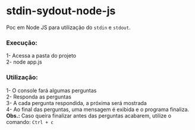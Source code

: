 # stdin-sydout-node-js

Poc em Node JS para utilização do `stdin` e `stdout`.  

### Execução:  
  
1- Acessa a pasta do projeto  
2- node app.js  
  
### Utilização:  
  
1- O console fará algumas perguntas  
2- Responda as perguntas  
3- A cada pergunta respondida, a próxima será mostrada  
4- Ao final das perguntas, uma mensagem é exibida e o programa finaliza.  
**Obs.:** Caso queira finalizar antes das perguntas acabarem, utilize o comando: `Ctrl + c`
  

